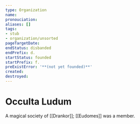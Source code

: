 ```yaml
---
type: Organization
name:
pronouciation:
aliases: []
tags:
- stub
- organization/unsorted
pageTargetDate:
endStatus: disbanded
endPrefix: d.
startStatus: founded
startPrefix: f.
preExistError: '**(not yet founded)**'
created:
destroyed:
---
```


# Occulta Ludum

A magical society of [[Drankor]]; [[Eudomes]] was a member. 
